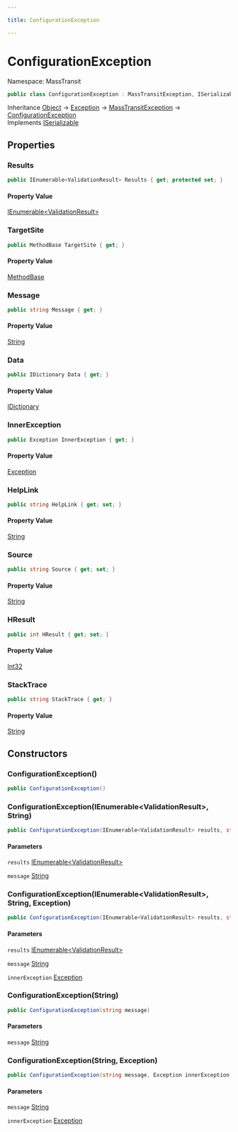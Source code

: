 ```yaml
---

title: ConfigurationException

---
```


# ConfigurationException

Namespace: MassTransit

```csharp
public class ConfigurationException : MassTransitException, ISerializable
```

Inheritance [Object](https://learn.microsoft.com/en-us/dotnet/api/system.object) → [Exception](https://learn.microsoft.com/en-us/dotnet/api/system.exception) → [MassTransitException](../masstransit/masstransitexception) → [ConfigurationException](../masstransit/configurationexception)<br/>
Implements [ISerializable](https://learn.microsoft.com/en-us/dotnet/api/system.runtime.serialization.iserializable)

## Properties

### **Results**

```csharp
public IEnumerable<ValidationResult> Results { get; protected set; }
```

#### Property Value

[IEnumerable\<ValidationResult\>](https://learn.microsoft.com/en-us/dotnet/api/system.collections.generic.ienumerable-1)<br/>

### **TargetSite**

```csharp
public MethodBase TargetSite { get; }
```

#### Property Value

[MethodBase](https://learn.microsoft.com/en-us/dotnet/api/system.reflection.methodbase)<br/>

### **Message**

```csharp
public string Message { get; }
```

#### Property Value

[String](https://learn.microsoft.com/en-us/dotnet/api/system.string)<br/>

### **Data**

```csharp
public IDictionary Data { get; }
```

#### Property Value

[IDictionary](https://learn.microsoft.com/en-us/dotnet/api/system.collections.idictionary)<br/>

### **InnerException**

```csharp
public Exception InnerException { get; }
```

#### Property Value

[Exception](https://learn.microsoft.com/en-us/dotnet/api/system.exception)<br/>

### **HelpLink**

```csharp
public string HelpLink { get; set; }
```

#### Property Value

[String](https://learn.microsoft.com/en-us/dotnet/api/system.string)<br/>

### **Source**

```csharp
public string Source { get; set; }
```

#### Property Value

[String](https://learn.microsoft.com/en-us/dotnet/api/system.string)<br/>

### **HResult**

```csharp
public int HResult { get; set; }
```

#### Property Value

[Int32](https://learn.microsoft.com/en-us/dotnet/api/system.int32)<br/>

### **StackTrace**

```csharp
public string StackTrace { get; }
```

#### Property Value

[String](https://learn.microsoft.com/en-us/dotnet/api/system.string)<br/>

## Constructors

### **ConfigurationException()**

```csharp
public ConfigurationException()
```

### **ConfigurationException(IEnumerable\<ValidationResult\>, String)**

```csharp
public ConfigurationException(IEnumerable<ValidationResult> results, string message)
```

#### Parameters

`results` [IEnumerable\<ValidationResult\>](https://learn.microsoft.com/en-us/dotnet/api/system.collections.generic.ienumerable-1)<br/>

`message` [String](https://learn.microsoft.com/en-us/dotnet/api/system.string)<br/>

### **ConfigurationException(IEnumerable\<ValidationResult\>, String, Exception)**

```csharp
public ConfigurationException(IEnumerable<ValidationResult> results, string message, Exception innerException)
```

#### Parameters

`results` [IEnumerable\<ValidationResult\>](https://learn.microsoft.com/en-us/dotnet/api/system.collections.generic.ienumerable-1)<br/>

`message` [String](https://learn.microsoft.com/en-us/dotnet/api/system.string)<br/>

`innerException` [Exception](https://learn.microsoft.com/en-us/dotnet/api/system.exception)<br/>

### **ConfigurationException(String)**

```csharp
public ConfigurationException(string message)
```

#### Parameters

`message` [String](https://learn.microsoft.com/en-us/dotnet/api/system.string)<br/>

### **ConfigurationException(String, Exception)**

```csharp
public ConfigurationException(string message, Exception innerException)
```

#### Parameters

`message` [String](https://learn.microsoft.com/en-us/dotnet/api/system.string)<br/>

`innerException` [Exception](https://learn.microsoft.com/en-us/dotnet/api/system.exception)<br/>
